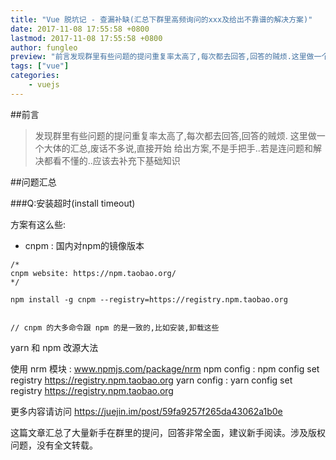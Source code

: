 ```yaml
---
title: "Vue 脱坑记 - 查漏补缺(汇总下群里高频询问的xxx及给出不靠谱的解决方案)"
date: 2017-11-08 17:55:58 +0800
lastmod: 2017-11-08 17:55:58 +0800
author: fungleo
preview: "前言发现群里有些问题的提问重复率太高了,每次都去回答,回答的贼烦.这里做一个大体的汇总,废话不多说,直接开始给出方案,不是手把手..若是连问题和解决都看不懂的..应该去补充下基础知识问题汇总Q:安装超时(installtimeout)方案有这么些:cnpm:国内对npm的镜像版本/*cnpmwebsite:https://npm.taobao.org/*/n"
tags: ["vue"]
categories:
    - vuejs
---
```


##前言
>发现群里有些问题的提问重复率太高了,每次都去回答,回答的贼烦.
这里做一个大体的汇总,废话不多说,直接开始
给出方案,不是手把手..若是连问题和解决都看不懂的..应该去补充下基础知识

##问题汇总

###Q:安装超时(install timeout)

方案有这么些:

- cnpm : 国内对npm的镜像版本
```
/*
cnpm website: https://npm.taobao.org/
*/

npm install -g cnpm --registry=https://registry.npm.taobao.org


// cnpm 的大多命令跟 npm 的是一致的,比如安装,卸载这些
```
yarn 和 npm 改源大法

使用 nrm 模块 : www.npmjs.com/package/nrm
npm config : npm config set registry https://registry.npm.taobao.org
yarn config : yarn config set registry https://registry.npm.taobao.org

更多内容请访问 https://juejin.im/post/59fa9257f265da43062a1b0e

这篇文章汇总了大量新手在群里的提问，回答非常全面，建议新手阅读。涉及版权问题，没有全文转载。
